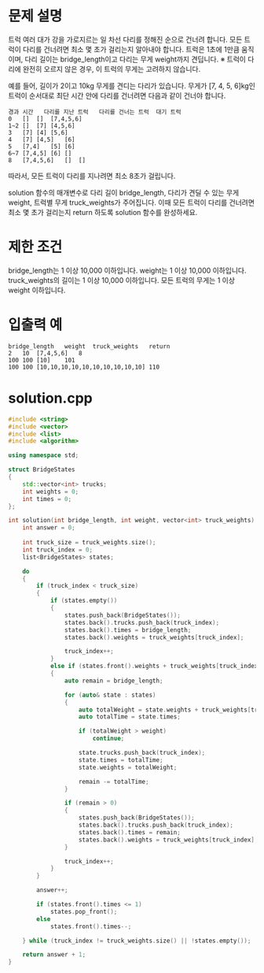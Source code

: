 # 문제 설명
트럭 여러 대가 강을 가로지르는 일 차선 다리를 정해진 순으로 건너려 합니다. 모든 트럭이 다리를 건너려면 최소 몇 초가 걸리는지 알아내야 합니다. 트럭은 1초에 1만큼 움직이며, 다리 길이는 bridge_length이고 다리는 무게 weight까지 견딥니다.
※ 트럭이 다리에 완전히 오르지 않은 경우, 이 트럭의 무게는 고려하지 않습니다.

예를 들어, 길이가 2이고 10kg 무게를 견디는 다리가 있습니다. 무게가 [7, 4, 5, 6]kg인 트럭이 순서대로 최단 시간 안에 다리를 건너려면 다음과 같이 건너야 합니다.

```
경과 시간	다리를 지난 트럭	다리를 건너는 트럭	대기 트럭
0	[]	[]	[7,4,5,6]
1~2	[]	[7]	[4,5,6]
3	[7]	[4]	[5,6]
4	[7]	[4,5]	[6]
5	[7,4]	[5]	[6]
6~7	[7,4,5]	[6]	[]
8	[7,4,5,6]	[]	[]
```
따라서, 모든 트럭이 다리를 지나려면 최소 8초가 걸립니다.

solution 함수의 매개변수로 다리 길이 bridge_length, 다리가 견딜 수 있는 무게 weight, 트럭별 무게 truck_weights가 주어집니다. 이때 모든 트럭이 다리를 건너려면 최소 몇 초가 걸리는지 return 하도록 solution 함수를 완성하세요.

# 제한 조건
bridge_length는 1 이상 10,000 이하입니다.
weight는 1 이상 10,000 이하입니다.
truck_weights의 길이는 1 이상 10,000 이하입니다.
모든 트럭의 무게는 1 이상 weight 이하입니다.

# 입출력 예
```
bridge_length	weight	truck_weights	return
2	10	[7,4,5,6]	8
100	100	[10]	101
100	100	[10,10,10,10,10,10,10,10,10,10]	110
```

# solution.cpp
```cpp
#include <string>
#include <vector>
#include <list>
#include <algorithm>

using namespace std;

struct BridgeStates
{
	std::vector<int> trucks;
	int weights = 0;
	int times = 0;
};

int solution(int bridge_length, int weight, vector<int> truck_weights) {
	int answer = 0;
	
	int truck_size = truck_weights.size();
	int truck_index = 0;
	list<BridgeStates> states;

	do
	{		
		if (truck_index < truck_size)
		{
			if (states.empty())
			{
				states.push_back(BridgeStates());
				states.back().trucks.push_back(truck_index);
				states.back().times = bridge_length;
				states.back().weights = truck_weights[truck_index];

				truck_index++;
			}
			else if (states.front().weights + truck_weights[truck_index] <= weight)
			{
				auto remain = bridge_length;

				for (auto& state : states)
				{
					auto totalWeight = state.weights + truck_weights[truck_index];
					auto totalTime = state.times;

					if (totalWeight > weight)
						continue;

					state.trucks.push_back(truck_index);
					state.times = totalTime;
					state.weights = totalWeight;

					remain -= totalTime;
				}

				if (remain > 0)
				{
					states.push_back(BridgeStates());
					states.back().trucks.push_back(truck_index);
					states.back().times = remain;
					states.back().weights = truck_weights[truck_index];
				}

				truck_index++;
			}
		}

		answer++;

		if (states.front().times <= 1)
			states.pop_front();
		else
			states.front().times--;

	} while (truck_index != truck_weights.size() || !states.empty());

	return answer + 1;
}
```